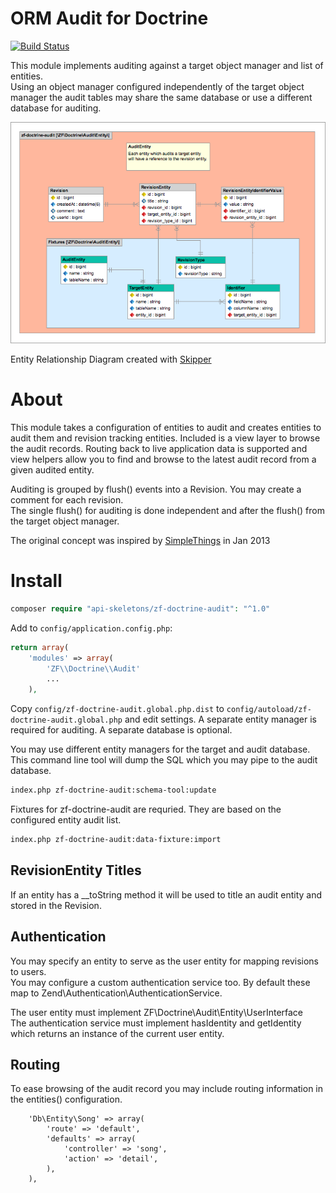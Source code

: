 ORM Audit for Doctrine
======================

[![Build Status](https://travis-ci.org/API-Skeletons/zf-doctrine-audit.png)](https://travis-ci.org/API-Skeletons/zf-doctrine-audit)

This module implements auditing against a target object manager and list of entities.  
Using an object manager configured independently of the target object manager the audit tables may
share the same database or use a different database for auditing.  

![Entity Relationship Diagram](https://raw.githubusercontent.com/API-Skeletons/zf-doctrine-audit/master/media/zf-doctrine-audit-erd.png)

Entity Relationship Diagram created with [Skipper](https://skipper18.com)


About
=====

This module takes a configuration of entities to audit and creates entities to audit
them and revision tracking entities.  Included is a view layer to browse the audit
records.  Routing back to live application data is supported and view helpers allow
you to find and browse to the latest audit record from a given audited entity.

Auditing is grouped by flush() events into a Revision.  You may create a comment for each revision.  
The single flush() for auditing is done independent and after the flush() from the target object manager.

The original concept was inspired by [SimpleThings](https://packagist.org/packages/simplethings/entity-audit-bundle)
in Jan 2013



Install
=======

```php
composer require "api-skeletons/zf-doctrine-audit": "^1.0"
```

Add to `config/application.config.php`:
```php
return array(
    'modules' => array(
        'ZF\\Doctrine\\Audit'
        ...
    ),
```

Copy `config/zf-doctrine-audit.global.php.dist` to `config/autoload/zf-doctrine-audit.global.php` and edit settings.
A separate entity manager is required for auditing.  A separate database is optional.

You may use different entity managers for the target and audit database.  
This command line tool will dump the SQL which you may pipe to the audit database.
```sh
index.php zf-doctrine-audit:schema-tool:update
```

Fixtures for zf-doctrine-audit are requried.  They are based on the configured entity audit list.
```sh
index.php zf-doctrine-audit:data-fixture:import
```


RevisionEntity Titles
---------------

If an entity has a __toString method it will be used to title an audit entity and stored in the Revision.  


Authentication
--------------

You may specify an entity to serve as the user entity for mapping revisions to users.  
You may configure a custom authentication service too.  By default these map to 
Zend\Authentication\AuthenticationService.

The user entity must implement ZF\Doctrine\Audit\Entity\UserInterface  
The authentication service must implement hasIdentity and getIdentity which returns an instance of the current user entity.


Routing
-------

To ease browsing of the audit record you may include routing information in the entities() configuration.

```
    'Db\Entity\Song' => array(
        'route' => 'default',
        'defaults' => array(
            'controller' => 'song',
            'action' => 'detail',
        ),
    ),
```

